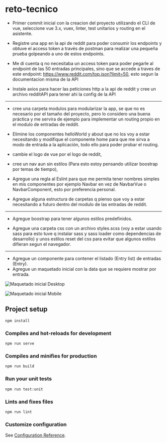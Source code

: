 # reto-tecnico

- Primer commit inicial con la creacion del proyecto utilizando el CLI de vue, seleccione vue 3.x, vuex, linter, test unitarios y routing en el asistente.

- Registre una app en la api de reddit para poder consumir los endpoints y obtuve el access token a través de postman para realizar una pequeña prueba golpeando a uno de estos endpoints.

- Me di cuenta q no necesitaba un access token para poder pegarle al endpoint de las 50 entradas principales, sino que se accede a traves de este endpoint: https://www.reddit.com/top.json?limit=50, esto segun la documentacion misma de la API

- Instale axios para hacer las peticiones http a la api de reddit y cree un archivo redditAPI para tener ahi la config de la API

---

- cree una carpeta modulos para modularizar la app, se que no es necesario por el tamaño del proyecto, pero lo considero una buena práctica y me servira de ejemplo para implementar un routing propio en el modulo de entradas de reddit.

- Elimine los componentes helloWorld y about que no los voy a estar necesitando y modifique el componente home para que me sirva a modo de entrada a la aplicación, todo ello para poder probar el routing.

- cambie el logo de vue por el logo de reddit,

- cree un nav aun sin estilos (Para esto estoy pensando utilizar boostrap por temas de tiempo),

- Agregue una regla al Eslint para que me permita tener nombres simples en mis componentes por ejemplo Navbar en vez de NavbarVue o NavbarComponent, esto por preferencia personal.

- Agregue alguna estructura de carpetas q pienso que voy a estar necesitando a futuro dentro del modulo de las entradas de reddit.

---

- Agregue boostrap para tener algunos estilos predefinidos.

- Agregue una carpeta css con un archivo styles.scss (voy a estar usando sass para esto tuve q instalar sass y sass loader como dependencias de desarrollo) y unos estilos reset del css para evitar que algunos estilos difieran segun el navegador.

---

- Agregue un componente para contener el listado (Entry list) de entradas (Entry).
- Agregue un maquetado inicial con la data que se requiere mostrar por entrada.

![Maquetado inicial Desktop](https://res.cloudinary.com/dhromiae3/image/upload/v1710781925/reto-tecnico/uzrd8rd2pmliga5qnlfc.png)

![Maquetado inicial Mobile](https://res.cloudinary.com/dhromiae3/image/upload/v1710782114/reto-tecnico/iyg1xebuauyajac4saj4.png)

## Project setup

```
npm install
```

### Compiles and hot-reloads for development

```
npm run serve
```

### Compiles and minifies for production

```
npm run build
```

### Run your unit tests

```
npm run test:unit
```

### Lints and fixes files

```
npm run lint
```

### Customize configuration

See [Configuration Reference](https://cli.vuejs.org/config/).
